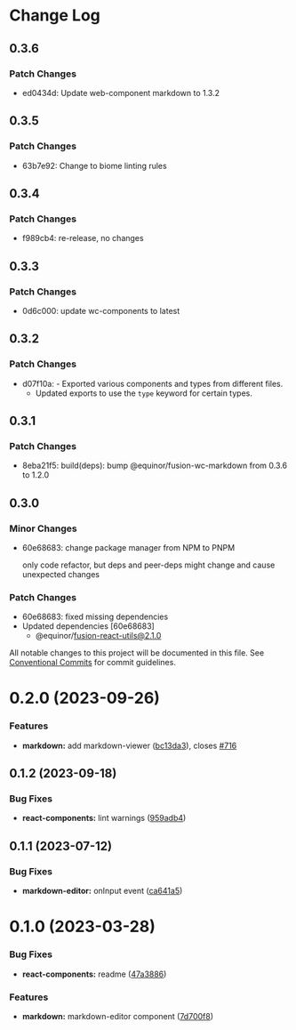 # Change Log

## 0.3.6

### Patch Changes

- ed0434d: Update web-component markdown to 1.3.2

## 0.3.5

### Patch Changes

- 63b7e92: Change to biome linting rules

## 0.3.4

### Patch Changes

- f989cb4: re-release, no changes

## 0.3.3

### Patch Changes

- 0d6c000: update wc-components to latest

## 0.3.2

### Patch Changes

- d07f10a: - Exported various components and types from different files.
  - Updated exports to use the `type` keyword for certain types.

## 0.3.1

### Patch Changes

- 8eba21f5: build(deps): bump @equinor/fusion-wc-markdown from 0.3.6 to 1.2.0

## 0.3.0

### Minor Changes

- 60e68683: change package manager from NPM to PNPM

  only code refactor, but deps and peer-deps might change and cause unexpected changes

### Patch Changes

- 60e68683: fixed missing dependencies
- Updated dependencies [60e68683]
  - @equinor/fusion-react-utils@2.1.0

All notable changes to this project will be documented in this file.
See [Conventional Commits](https://conventionalcommits.org) for commit guidelines.

# 0.2.0 (2023-09-26)

### Features

- **markdown:** add markdown-viewer ([bc13da3](https://github.com/equinor/fusion-react-components/commit/bc13da3dff9724bf19d9f7a5956e716914b8154a)), closes [#716](https://github.com/equinor/fusion-react-components/issues/716)

## 0.1.2 (2023-09-18)

### Bug Fixes

- **react-components:** lint warnings ([959adb4](https://github.com/equinor/fusion-react-components/commit/959adb4f470016f3873733ad60a9317023d3b5a1))

## 0.1.1 (2023-07-12)

### Bug Fixes

- **markdown-editor:** onInput event ([ca641a5](https://github.com/equinor/fusion-react-components/commit/ca641a5b6ddc62cf1b3a3119cfae9d9e7e50f200))

# 0.1.0 (2023-03-28)

### Bug Fixes

- **react-components:** readme ([47a3886](https://github.com/equinor/fusion-react-components/commit/47a3886cdce49a7a4823a46dfe31e03939d168d5))

### Features

- **markdown:** markdown-editor component ([7d700f8](https://github.com/equinor/fusion-react-components/commit/7d700f8f26b92a27e8c2da451f08591b63bb73e9))
